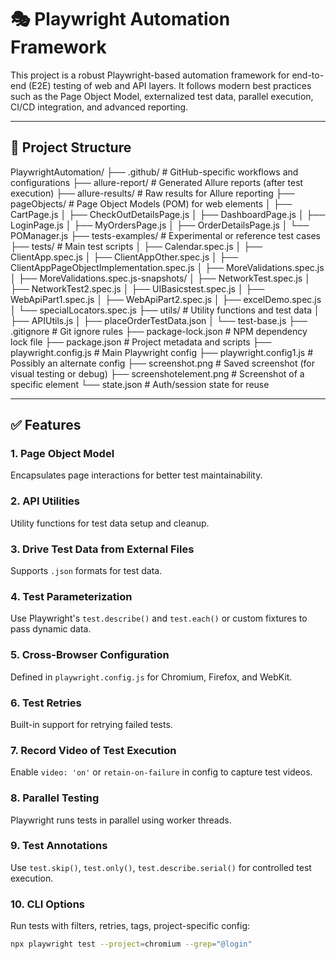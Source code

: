 # 🎭 Playwright Automation Framework

This project is a robust Playwright-based automation framework for end-to-end (E2E) testing of web and API layers. It follows modern best practices such as the Page Object Model, externalized test data, parallel execution, CI/CD integration, and advanced reporting.

---

## 📂 Project Structure

PlaywrightAutomation/
├── .github/                        # GitHub-specific workflows and configurations
├── allure-report/                 # Generated Allure reports (after test execution)
├── allure-results/                # Raw results for Allure reporting
├── pageObjects/                   # Page Object Models (POM) for web elements
│   ├── CartPage.js
│   ├── CheckOutDetailsPage.js
│   ├── DashboardPage.js
│   ├── LoginPage.js
│   ├── MyOrdersPage.js
│   ├── OrderDetailsPage.js
│   └── POManager.js
├── tests-examples/                # Experimental or reference test cases
├── tests/                         # Main test scripts
│   ├── Calendar.spec.js
│   ├── ClientApp.spec.js
│   ├── ClientAppOther.spec.js
│   ├── ClientAppPageObjectImplementation.spec.js
│   ├── MoreValidations.spec.js
│   ├── MoreValidations.spec.js-snapshots/
│   ├── NetworkTest.spec.js
│   ├── NetworkTest2.spec.js
│   ├── UIBasicstest.spec.js
│   ├── WebApiPart1.spec.js
│   ├── WebApiPart2.spec.js
│   ├── excelDemo.spec.js
│   └── specialLocators.spec.js
├── utils/                         # Utility functions and test data
│   ├── APIUtils.js
│   ├── placeOrderTestData.json
│   └── test-base.js
├── .gitignore                     # Git ignore rules
├── package-lock.json              # NPM dependency lock file
├── package.json                   # Project metadata and scripts
├── playwright.config.js           # Main Playwright config
├── playwright.config1.js          # Possibly an alternate config
├── screenshot.png                 # Saved screenshot (for visual testing or debug)
├── screenshotelement.png          # Screenshot of a specific element
└── state.json                     # Auth/session state for reuse




---

## ✅ Features

### 1. Page Object Model
Encapsulates page interactions for better test maintainability.  

### 2. API Utilities
Utility functions for test data setup and cleanup.

### 3. Drive Test Data from External Files
Supports `.json` formats for test data.  

### 4. Test Parameterization
Use Playwright's `test.describe()` and `test.each()` or custom fixtures to pass dynamic data.  

### 5. Cross-Browser Configuration
Defined in `playwright.config.js` for Chromium, Firefox, and WebKit.  

### 6. Test Retries
Built-in support for retrying failed tests.

### 7. Record Video of Test Execution
Enable `video: 'on'` or `retain-on-failure` in config to capture test videos.

### 8. Parallel Testing
Playwright runs tests in parallel using worker threads.  

### 9. Test Annotations
Use `test.skip()`, `test.only()`, `test.describe.serial()` for controlled test execution.

### 10. CLI Options
Run tests with filters, retries, tags, project-specific config:
```bash
npx playwright test --project=chromium --grep="@login"

